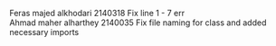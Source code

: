Feras majed alkhodari 2140318 Fix line 1 - 7 err<br>
Ahmad maher alharthey 2140035 Fix file naming for class and added necessary imports
